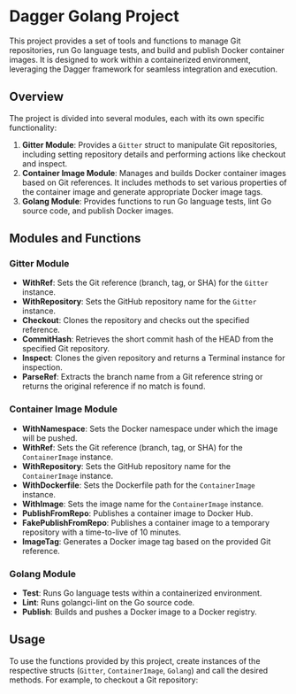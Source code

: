 # Dagger Golang Project

This project provides a set of tools and functions to manage Git repositories, run Go language tests, and build and publish Docker container images. It is designed to work within a containerized environment, leveraging the Dagger framework for seamless integration and execution.

## Overview

The project is divided into several modules, each with its own specific functionality:

1. **Gitter Module**: Provides a `Gitter` struct to manipulate Git repositories, including setting repository details and performing actions like checkout and inspect.
2. **Container Image Module**: Manages and builds Docker container images based on Git references. It includes methods to set various properties of the container image and generate appropriate Docker image tags.
3. **Golang Module**: Provides functions to run Go language tests, lint Go source code, and publish Docker images.

## Modules and Functions

### Gitter Module

- **WithRef**: Sets the Git reference (branch, tag, or SHA) for the `Gitter` instance.
- **WithRepository**: Sets the GitHub repository name for the `Gitter` instance.
- **Checkout**: Clones the repository and checks out the specified reference.
- **CommitHash**: Retrieves the short commit hash of the HEAD from the specified Git repository.
- **Inspect**: Clones the given repository and returns a Terminal instance for inspection.
- **ParseRef**: Extracts the branch name from a Git reference string or returns the original reference if no match is found.

### Container Image Module

- **WithNamespace**: Sets the Docker namespace under which the image will be pushed.
- **WithRef**: Sets the Git reference (branch, tag, or SHA) for the `ContainerImage` instance.
- **WithRepository**: Sets the GitHub repository name for the `ContainerImage` instance.
- **WithDockerfile**: Sets the Dockerfile path for the `ContainerImage` instance.
- **WithImage**: Sets the image name for the `ContainerImage` instance.
- **PublishFromRepo**: Publishes a container image to Docker Hub.
- **FakePublishFromRepo**: Publishes a container image to a temporary repository with a time-to-live of 10 minutes.
- **ImageTag**: Generates a Docker image tag based on the provided Git reference.

### Golang Module

- **Test**: Runs Go language tests within a containerized environment.
- **Lint**: Runs golangci-lint on the Go source code.
- **Publish**: Builds and pushes a Docker image to a Docker registry.

## Usage

To use the functions provided by this project, create instances of the respective structs (`Gitter`, `ContainerImage`, `Golang`) and call the desired methods. For example, to checkout a Git repository:

```
